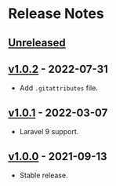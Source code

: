 # Release Notes

## [Unreleased](https://github.com/Kerigard/laravel-mix-token/compare/v1.0.2...master)

## [v1.0.2](https://github.com/Kerigard/laravel-mix-token/compare/v1.0.1...v1.0.2) - 2022-07-31

- Add `.gitattributes` file.

## [v1.0.1](https://github.com/Kerigard/laravel-mix-token/compare/v1.0.0...v1.0.1) - 2022-03-07

- Laravel 9 support.

## [v1.0.0](https://github.com/Kerigard/laravel-mix-token/compare/310347047074dc78e9fb2dbf497261748af62baa...v1.0.0) - 2021-09-13

- Stable release.
